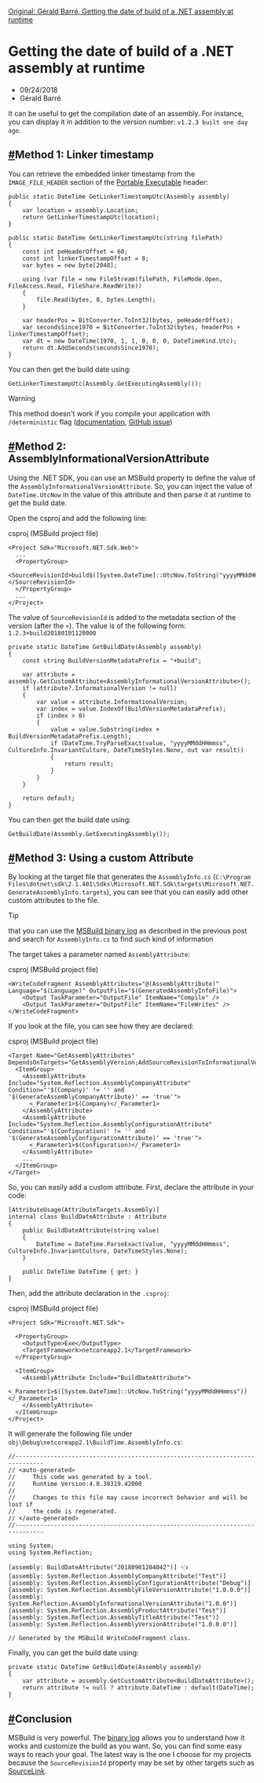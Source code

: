 [Original: Gérald Barré,  Getting the date of build of a .NET assembly at runtime](https://www.meziantou.net/getting-the-date-of-build-of-a-dotnet-assembly-at-runtime.htm)


Getting the date of build of a .NET assembly at runtime
=======================================================

*   09/24/2018
*   Gérald Barré

It can be useful to get the compilation date of an assembly. For instance, you can display it in addition to the version number: `v1.2.3 built one day ago`.

[#](#method-1-linker-time)Method 1: Linker timestamp
----------------------------------------------------

You can retrieve the embedded linker timestamp from the `IMAGE_FILE_HEADER` section of the [Portable Executable](https://en.wikipedia.org/wiki/Portable_Executable) header:

    public static DateTime GetLinkerTimestampUtc(Assembly assembly)
    {
        var location = assembly.Location;
        return GetLinkerTimestampUtc(location);
    }
    
    public static DateTime GetLinkerTimestampUtc(string filePath)
    {
        const int peHeaderOffset = 60;
        const int linkerTimestampOffset = 8;
        var bytes = new byte[2048];
    
        using (var file = new FileStream(filePath, FileMode.Open, FileAccess.Read, FileShare.ReadWrite))
        {
            file.Read(bytes, 0, bytes.Length);
        }
    
        var headerPos = BitConverter.ToInt32(bytes, peHeaderOffset);
        var secondsSince1970 = BitConverter.ToInt32(bytes, headerPos + linkerTimestampOffset);
        var dt = new DateTime(1970, 1, 1, 0, 0, 0, DateTimeKind.Utc);
        return dt.AddSeconds(secondsSince1970);
    }

You can then get the build date using:

    GetLinkerTimestampUtc(Assembly.GetExecutingAssembly());

Warning

This method doesn't work if you compile your application with `/deterministic` flag ([documentation](https://learn.microsoft.com/en-us/dotnet/csharp/language-reference/compiler-options/code-generation?WT.mc_id=DT-MVP-5003978), [GitHub issue](https://github.com/dotnet/roslyn/issues/372))

[#](#method-2-assemblyinf)Method 2: AssemblyInformationalVersionAttribute
-------------------------------------------------------------------------

Using the .NET SDK, you can use an MSBuild property to define the value of the `AssemblyInformationalVersionAttribute`. So, you can inject the value of `DateTime.UtcNow` in the value of this attribute and then parse it at runtime to get the build date.

Open the csproj and add the following line:

csproj (MSBuild project file)

    <Project Sdk="Microsoft.NET.Sdk.Web">
      ...
      <PropertyGroup>
        <SourceRevisionId>build$([System.DateTime]::UtcNow.ToString("yyyyMMddHHmmss"))</SourceRevisionId>
      </PropertyGroup>
      ...
    </Project>

The value of `SourceRevisionId` is added to the metadata section of the version (after the `+`). The value is of the following form: `1.2.3+build20180101120000`

    private static DateTime GetBuildDate(Assembly assembly)
    {
        const string BuildVersionMetadataPrefix = "+build";
    
        var attribute = assembly.GetCustomAttribute<AssemblyInformationalVersionAttribute>();
        if (attribute?.InformationalVersion != null)
        {
            var value = attribute.InformationalVersion;
            var index = value.IndexOf(BuildVersionMetadataPrefix);
            if (index > 0)
            {
                value = value.Substring(index + BuildVersionMetadataPrefix.Length);
                if (DateTime.TryParseExact(value, "yyyyMMddHHmmss", CultureInfo.InvariantCulture, DateTimeStyles.None, out var result))
                {
                    return result;
                }
            }
        }
    
        return default;
    }

You can then get the build date using:

    GetBuildDate(Assembly.GetExecutingAssembly());

[#](#method-3-using-a-cus)Method 3: Using a custom Attribute
------------------------------------------------------------

By looking at the target file that generates the `AssemblyInfo.cs` (`C:\Program Files\dotnet\sdk\2.1.401\Sdks\Microsoft.NET.Sdk\targets\Microsoft.NET.GenerateAssemblyInfo.targets`), you can see that you can easily add other custom attributes to the file.

Tip

that you can use the [MSBuild binary log](/exploring-the-msbuild-log-using-the-binary-log-viewer.htm "Exploring a MSBuild binary log using the binary log viewer") as described in the previous post and search for `AssemblyInfo.cs` to find such kind of information

The target takes a parameter named `AssemblyAttribute`:

csproj (MSBuild project file)

    <WriteCodeFragment AssemblyAttributes="@(AssemblyAttribute)" Language="$(Language)" OutputFile="$(GeneratedAssemblyInfoFile)">
        <Output TaskParameter="OutputFile" ItemName="Compile" />
        <Output TaskParameter="OutputFile" ItemName="FileWrites" />
    </WriteCodeFragment>

If you look at the file, you can see how they are declared:

csproj (MSBuild project file)

    <Target Name="GetAssemblyAttributes" DependsOnTargets="GetAssemblyVersion;AddSourceRevisionToInformationalVersion">
      <ItemGroup>
        <AssemblyAttribute Include="System.Reflection.AssemblyCompanyAttribute" Condition="'$(Company)' != '' and '$(GenerateAssemblyCompanyAttribute)' == 'true'">
          <_Parameter1>$(Company)</_Parameter1>
        </AssemblyAttribute>
        <AssemblyAttribute Include="System.Reflection.AssemblyConfigurationAttribute" Condition="'$(Configuration)' != '' and '$(GenerateAssemblyConfigurationAttribute)' == 'true'">
          <_Parameter1>$(Configuration)</_Parameter1>
        </AssemblyAttribute>
        ...
      </ItemGroup>
    </Target>

So, you can easily add a custom attribute. First, declare the attribute in your code:

    [AttributeUsage(AttributeTargets.Assembly)]
    internal class BuildDateAttribute : Attribute
    {
        public BuildDateAttribute(string value)
        {
            DateTime = DateTime.ParseExact(value, "yyyyMMddHHmmss", CultureInfo.InvariantCulture, DateTimeStyles.None);
        }
    
        public DateTime DateTime { get; }
    }

Then, add the attribute declaration in the `.csproj`:

csproj (MSBuild project file)

    <Project Sdk="Microsoft.NET.Sdk">
    
      <PropertyGroup>
        <OutputType>Exe</OutputType>
        <TargetFramework>netcoreapp2.1</TargetFramework>
      </PropertyGroup>
    
      <ItemGroup>
        <AssemblyAttribute Include="BuildDateAttribute">
          <_Parameter1>$([System.DateTime]::UtcNow.ToString("yyyyMMddHHmmss"))</_Parameter1>
        </AssemblyAttribute>
      </ItemGroup>
    </Project>

It will generate the following file under `obj\Debug\netcoreapp2.1\BuildTime.AssemblyInfo.cs`:

    //------------------------------------------------------------------------------
    // <auto-generated>
    //     This code was generated by a tool.
    //     Runtime Version:4.0.30319.42000
    //
    //     Changes to this file may cause incorrect behavior and will be lost if
    //     the code is regenerated.
    // </auto-generated>
    //------------------------------------------------------------------------------
    
    using System;
    using System.Reflection;
    
    [assembly: BuildDateAttribute("20180901204042")] 👈
    [assembly: System.Reflection.AssemblyCompanyAttribute("Test")]
    [assembly: System.Reflection.AssemblyConfigurationAttribute("Debug")]
    [assembly: System.Reflection.AssemblyFileVersionAttribute("1.0.0.0")]
    [assembly: System.Reflection.AssemblyInformationalVersionAttribute("1.0.0")]
    [assembly: System.Reflection.AssemblyProductAttribute("Test")]
    [assembly: System.Reflection.AssemblyTitleAttribute("Test")]
    [assembly: System.Reflection.AssemblyVersionAttribute("1.0.0.0")]
    
    // Generated by the MSBuild WriteCodeFragment class.

Finally, you can get the build date using:

    private static DateTime GetBuildDate(Assembly assembly)
    {
        var attribute = assembly.GetCustomAttribute<BuildDateAttribute>();
        return attribute != null ? attribute.DateTime : default(DateTime);
    }

[#](#conclusion-08c35f)Conclusion
---------------------------------

MSBuild is very powerful. The [binary log](/exploring-the-msbuild-log-using-the-binary-log-viewer.htm "Exploring a MSBuild binary log using the binary log viewer") allows you to understand how it works and customize the build as you want. So, you can find some easy ways to reach your goal. The latest way is the one I choose for my projects because the `SourceRevisionId` property may be set by other targets such as [SourceLink](/how-to-debug-nuget-packages-using-sourcelink.htm "How to debug NuGet packages using SourceLink").